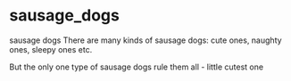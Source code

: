 # sausage_dogs
sausage dogs
There are many kinds of sausage dogs: cute ones, naughty ones, sleepy ones etc. 

But the only one type of sausage dogs rule them all - little cutest one